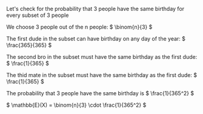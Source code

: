 Let's check for the probability that 3 people have the same birthday for every subset of 3 people

We choose 3 people out of the n people: $ \binom{n}{3} $

The first dude in the subset can have birthday on any day of the year: $ \frac{365}{365} $

The second bro in the subset must have the same birthday as the first dude: $ \frac{1}{365} $

The thid mate in the subset must have the same birthday as the first dude: $ \frac{1}{365} $

The probability that 3 people have the same birthday is $ \frac{1}{365^2} $

$ \mathbb{E}(X) = \binom{n}{3} \cdot \frac{1}{365^2} $

